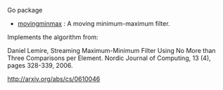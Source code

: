 Go package

- [movingminmax](http://godoc.org/github.com/notnot/movingminmax) : A moving minimum-maximum filter.

Implements the algorithm from:

Daniel Lemire, Streaming Maximum-Minimum Filter Using No More than
Three Comparisons per Element. Nordic Journal of Computing, 13 (4), pages 328-339, 2006.

http://arxiv.org/abs/cs/0610046

